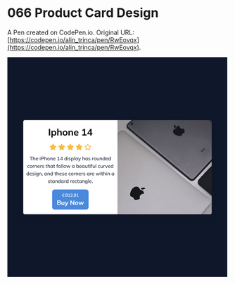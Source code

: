 # 066 Product Card Design

A Pen created on CodePen.io. Original URL: [https://codepen.io/alin_trinca/pen/RwEovqx](https://codepen.io/alin_trinca/pen/RwEovqx).

![Product Card Design Screenshot](product-card-design.png)